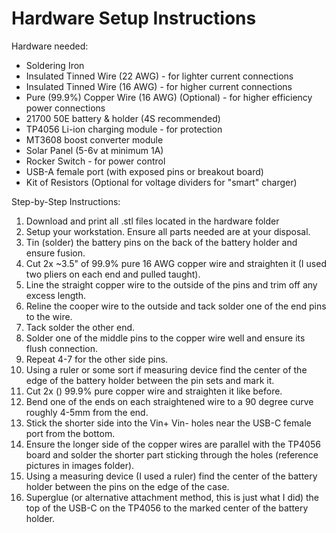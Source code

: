 # Hardware Setup Instructions
Hardware needed:
* Soldering Iron
* Insulated Tinned Wire (22 AWG) - for lighter current connections
* Insulated Tinned Wire (16 AWG) - for higher current connections
* Pure (99.9%) Copper Wire (16 AWG) (Optional) - for higher efficiency power connections 
* 21700 50E battery & holder (4S recommended)
* TP4056 Li-ion charging module - for protection
* MT3608 boost converter module 
* Solar Panel (5-6v at minimum 1A)
* Rocker Switch - for power control 
* USB-A female port (with exposed pins or breakout board)
* Kit of Resistors (Optional for voltage dividers for "smart" charger)

Step-by-Step Instructions:

1. Download and print all .stl files located in the hardware folder
2. Setup your workstation. Ensure all parts needed are at your disposal.
3. Tin (solder) the battery pins on the back of the battery holder and ensure fusion.
4. Cut 2x ~3.5" of 99.9% pure 16 AWG copper wire and straighten it (I used two pliers on each end and pulled taught).
5. Line the straight copper wire to the outside of the pins and trim off any excess length.
6. Reline the cooper wire to the outside and tack solder one of the end pins to the wire.
7. Tack solder the other end.
8. Solder one of the middle pins to the copper wire well and ensure its flush connection.
9. Repeat 4-7 for the other side pins.
10. Using a ruler or some sort if measuring device find the center of the edge of the battery holder between the pin sets and mark it.
11. Cut 2x () 99.9% pure copper wire and straighten it like before.
12. Bend one of the ends on each straightened wire to a 90 degree curve roughly 4-5mm from the end.
13. Stick the shorter side into the Vin+ Vin- holes near the USB-C female port from the bottom.
14. Ensure the longer side of the copper wires are parallel with the TP4056 board and solder the shorter part sticking through the holes (reference pictures in images folder).
15. Using a measuring device (I used a ruler) find the center of the battery holder between the pins on the edge of the case.
16. Superglue (or alternative attachment method, this is just what I did) the top of the USB-C on the TP4056 to the marked center of the battery holder.
